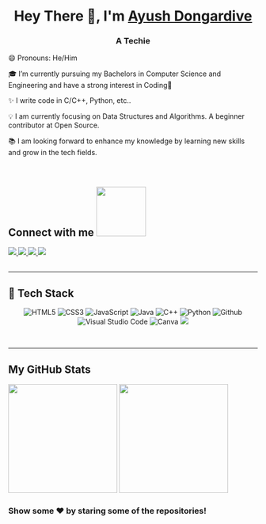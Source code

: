 
<h1 align="center">Hey There 👋, I'm <a href="https://www.linkedin.com/in/ayush-dongardive-050766229/"> Ayush Dongardive </a></h1>
<!-- #  Hey There <img src="https://github.com/TheDudeThatCode/TheDudeThatCode/blob/master/Assets/Hi.gif" width="29px"> I'm [ Ayush Dongardive ](www.linkedin.com/in/ayush-dongardive-050766229) !!  -->

<h3 align="center">A Techie </h3>

<!--
[![Github](https://img.shields.io/github/followers/casanova1510?label=Follow&style=social)](https://github.com/casanova1510)

<p align="left"> <img src="https://komarev.com/ghpvc/?username=casanova1510&label=Profile%20views&color=0e75b6&style=flat" alt="casanova1510" /> </p>

<p align="left"> <a href="https://github.com/ryo-ma/github-profile-trophy"><img src="https://github-profile-trophy.vercel.app/?username=casanova1510" alt="casanova1510" /></a> </p>
 -->
 
 😄 Pronouns: He/Him <br/>

🎓 I’m currently pursuing my Bachelors in Computer Science and Engineering and have a strong interest in Coding💙 <br />

✨  I write code in C/C++, Python, etc.. <br/>

<!-- 💬 I would love to talk about internship opportunities starting December 2022. </br> -->

💡 I am currently focusing on Data Structures and Algorithms. A beginner contributor at Open Source. <br/>

<!-- 💞️ I’m looking to collaborate on any open source platform. <br /> -->

📚 I am looking forward to enhance my knowledge by learning new skills and grow in the tech fields.


<br/>
<h2>
    Connect with me <img src='https://raw.githubusercontent.com/ShahriarShafin/ShahriarShafin/main/Assets/handshake.gif' width="100px">
</h2>
<a href="https://www.linkedin.com/in/ayush-dongardive-050766229/">
  <img src="https://img.shields.io/badge/LinkedIn-0077B5?style=for-the-badge&logo=linkedin&logoColor=white" /> 
 </a> 
<a href="mailto:ayushdongardive3409@gmail.com">
  <img src="https://img.shields.io/badge/Gmail-D14836?style=for-the-badge&logo=gmail&logoColor=white"   />
</a>
<a href="https://twitter.com/ayyycord">
  <img src="https://img.shields.io/badge/Twitter-1DA1F2?style=for-the-badge&logo=twitter&logoColor=white"   />
</a>
<a href="https://www.instagram.com/ayushz.t/">
  <img src="https://img.shields.io/badge/Instagram-EC7063?style=for-the-badge&logo=instagram&logoColor=white"   />
</a>
<!-- <a href="https://...medium.com/">
  <img src="https://img.shields.io/badge/Medium-%23000000.svg?style=for-the-badge&logo=Medium&logoColor=white" />
</a> -->
<br> <br>

<hr/>
<h2> 🥞 Tech Stack</h2>
<p align="center">
<img alt="HTML5" src="https://img.shields.io/badge/html5-%23fca9ae.svg?style=for-the-badge&logo=html5&logoColor=140200"/>
<img alt="CSS3" src="https://img.shields.io/badge/css3-%23ffd2ce.svg?style=for-the-badge&logo=css3&logoColor=140200"/>
<img alt="JavaScript" src="https://img.shields.io/badge/javascript-%23e4626b.svg?style=for-the-badge&logo=javascript&logoColor=%23F7DF1E"/>
<!-- <img alt="React" src="https://img.shields.io/badge/nodejs-%23f2ca61.svg?style=for-the-badge&logo=nodejs&logoColor=%2361DAFB"/>
<img alt="TailwindCSS" src="https://img.shields.io/badge/tailwind css-%23fca9ae.svg?style=for-the-badge&logo=tailwind-css&logoColor=140200"/> -->
<img alt="Java" src="https://img.shields.io/badge/java-%23e4626b.svg?style=for-the-badge&logo=java&logoColor=140200"/>
<img alt="C++" src="https://img.shields.io/badge/cpp-%23e4626b.svg?style=for-the-badge&logo=java&logoColor=0000FF"/>
<img alt="Python" src="https://img.shields.io/badge/python-%23fca9ae.svg?style=for-the-badge&logo=python&logoColor=140200"/>
<img alt="Github" src="https://img.shields.io/badge/github-%23e4626b.svg?style=for-the-badge&logo=github&logoColor=140200"/>
<img alt="Visual Studio Code" src="https://img.shields.io/badge/Visual Studio Code-f2ca61.svg?style=for-the-badge&logo=visual-studio-code&logoColor=140200"/>
<!-- <img alt="Figma" src="https://img.shields.io/badge/figma-%23ffd2ce.svg?style=for-the-badge&logo=figma&logoColor=140200" /> -->
<img alt="Canva" src="https://img.shields.io/badge/Canva-f2ca61.svg?style=for-the-badge&logo=canva&logoColor=140200"/>
<!-- <img alt="Django" src="https://img.shields.io/badge/Django%23e4626b.svg?style=for-the-badge&logo=django&logoColor=140200" /> -->
<a href="http://www.djangoproject.com/"><img src="https://www.djangoproject.com/m/img/badges/djangopowered126x54_grey.gif" border="0"/></a>
<!-- <img alt="Adobe After Effects" src="https://img.shields.io/badge/Adobe after effects-%23fca9ae.svg?style=for-the-badge&logo=Adobe-after-effects&logoColor=140200" /> -->
  </p>
<br>
<hr/>

<!-- ## Stats 📈 
<details>
</details>
<summary> </summary> -->
<h2>My GitHub Stats</h2>
<p align="center">
<div>
<img height="220" src="https://github-readme-stats.vercel.app/api?username=casanova1510&show_icons=true&theme=merko">
<img height="220" src="https://github-readme-stats.vercel.app/api/top-langs/?username=casanova1510&count_private=true&langs_count=4&title_color=#3080ED&icon_color=#3080ED&text_color=black&bg_color=#000000">
</div>
</p>


### Show some ❤️ by staring some of the repositories!

</div>

<!-- ![GitHub metrics](https://metrics.lecoq.io/casanova1510)   -->
